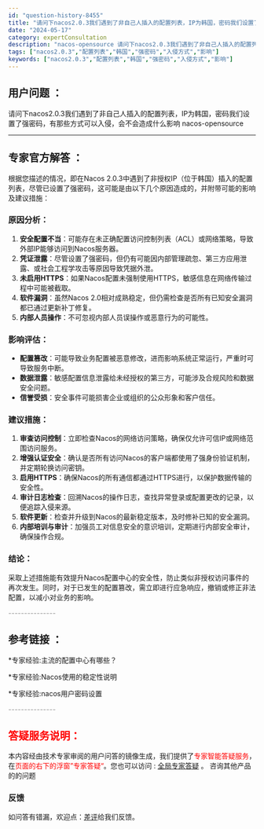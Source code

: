 ```yaml
---
id: "question-history-8455"
title: "请问下nacos2.0.3我们遇到了非自己人插入的配置列表，IP为韩国，密码我们设置了强密码，有那些方式可以入侵，会不会造成什么影响 nacos-opensource"
date: "2024-05-17"
category: expertConsultation
description: "nacos-opensource 请问下nacos2.0.3我们遇到了非自己人插入的配置列表，IP为韩国，密码我们设置了强密码，有那些方式可以入侵，会不会造成什么影响"
tags: ["nacos2.0.3","配置列表","韩国","强密码","入侵方式","影响"]
keywords: ["nacos2.0.3","配置列表","韩国","强密码","入侵方式","影响"]
---
```


## 用户问题 ： 
 请问下nacos2.0.3我们遇到了非自己人插入的配置列表，IP为韩国，密码我们设置了强密码，有那些方式可以入侵，会不会造成什么影响 nacos-opensource 

---------------
## 专家官方解答 ：

根据您描述的情况，即在Nacos 2.0.3中遇到了非授权IP（位于韩国）插入的配置列表，尽管已设置了强密码，这可能是由以下几个原因造成的，并附带可能的影响及建议措施：

### 原因分析：
1. **安全配置不当**：可能存在未正确配置访问控制列表（ACL）或网络策略，导致外部IP能够访问到Nacos服务器。
2. **凭证泄露**：尽管设置了强密码，但仍有可能因内部管理疏忽、第三方应用泄露、或社会工程学攻击等原因导致凭据外泄。
3. **未启用HTTPS**：如果Nacos配置未强制使用HTTPS，敏感信息在网络传输过程中可能被截取。
4. **软件漏洞**：虽然Nacos 2.0相对成熟稳定，但仍需检查是否所有已知安全漏洞都已通过更新补丁修复。
5. **内部人员操作**：不可忽视内部人员误操作或恶意行为的可能性。

### 影响评估：
- **配置篡改**：可能导致业务配置被恶意修改，进而影响系统正常运行，严重时可导致服务中断。
- **数据泄露**：敏感配置信息泄露给未经授权的第三方，可能涉及合规风险和数据安全问题。
- **信誉受损**：安全事件可能损害企业或组织的公众形象和客户信任。

### 建议措施：
1. **审查访问控制**：立即检查Nacos的网络访问策略，确保仅允许可信IP或网络范围访问服务。
2. **增强认证安全**：确认是否所有访问Nacos的客户端都使用了强身份验证机制，并定期轮换访问密钥。
3. **启用HTTPS**：确保Nacos的所有通信都通过HTTPS进行，以保护数据传输的安全性。
4. **审计日志检查**：回溯Nacos的操作日志，查找异常登录或配置更改的记录，以便追踪入侵来源。
5. **软件更新**：检查并升级到Nacos的最新稳定版本，及时修补已知的安全漏洞。
6. **内部培训与审计**：加强员工对信息安全的意识培训，定期进行内部安全审计，确保操作合规。

### 结论：
采取上述措施能有效提升Nacos配置中心的安全性，防止类似非授权访问事件的再次发生。同时，对于已发生的配置篡改，需立即进行应急响应，撤销或修正非法配置，以减小对业务的影响。


<font color="#949494">---------------</font> 


## 参考链接 ：

*专家经验:主流的配置中心有哪些？ 
 
 *专家经验:Nacos使用的稳定性说明 
 
 *专家经验:nacos用户密码设置 


 <font color="#949494">---------------</font> 
 


## <font color="#FF0000">答疑服务说明：</font> 

本内容经由技术专家审阅的用户问答的镜像生成，我们提供了<font color="#FF0000">专家智能答疑服务</font>，在<font color="#FF0000">页面的右下的浮窗”专家答疑“</font>。您也可以访问 : [全局专家答疑](https://opensource.alibaba.com/chatBot) 。 咨询其他产品的的问题

### 反馈
如问答有错漏，欢迎点：[差评](https://ai.nacos.io/user/feedbackByEnhancerGradePOJOID?enhancerGradePOJOId=13672)给我们反馈。
